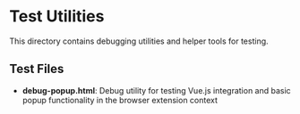 # Test Utilities

This directory contains debugging utilities and helper tools for testing.

## Test Files

- **debug-popup.html**: Debug utility for testing Vue.js integration and basic popup functionality in the browser extension context